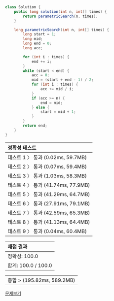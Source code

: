 ```java
class Solution {
    public long solution(int n, int[] times) {
        return parametricSearch(n, times);
    }

    long parametricSearch(int n, int[] times) {
        long start = 1;
        long mid;
        long end = 0;
        long acc;

        for (int i : times) {
            end += i;
        }
        while (start < end) {
            acc = 0;
            mid = (start + end - 1) / 2;
            for (int i : times) {
                acc += mid / i;
            }
            if (acc >= n) {
                end = mid;
            } else {
                start = mid + 1;
            }
        }
        return end;
    }
}
```
 | 정확성 테스트 |
 |  :-  |
 | 테스트 1 〉 통과 (0.02ms, 59.7MB) |
 | 테스트 2 〉 통과 (0.07ms, 59.4MB) |
 | 테스트 3 〉 통과 (1.03ms, 58.3MB) |
 | 테스트 4 〉 통과 (41.74ms, 77.9MB) |
 | 테스트 5 〉 통과 (41.29ms, 64.7MB) |
 | 테스트 6 〉 통과 (27.91ms, 79.1MB) |
 | 테스트 7 〉 통과 (42.59ms, 65.3MB) |
 | 테스트 8 〉 통과 (41.13ms, 64.4MB) |
 | 테스트 9 〉 통과 (0.04ms, 60.4MB) |

 | 채점 결과 |
 | :- |
 | 정확성: 100.0 |
 | 합계: 100.0 / 100.0 |

 ||
 | :- |
 | 총합 > (195.82ms, 589.2MB) |

[문제보기](https://programmers.co.kr/learn/courses/30/lessons/43238?language=java)